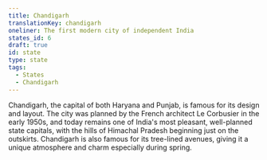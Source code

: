 ```yaml
---
title: Chandigarh
translationKey: chandigarh
oneliner: The first modern city of independent India
states_id: 6
draft: true
id: state
type: state
tags:
  - States
  - Chandigarh
---
```

Chandigarh, the capital of both Haryana and Punjab, is famous for its design and layout. The city was planned by the French architect Le Corbusier in the early 1950s, and today remains one of India's most pleasant, well-planned state capitals, with the hills of Himachal Pradesh beginning just on the outskirts.    Chandigarh is also famous for its tree-lined avenues, giving it a unique atmosphere and charm especially during spring.